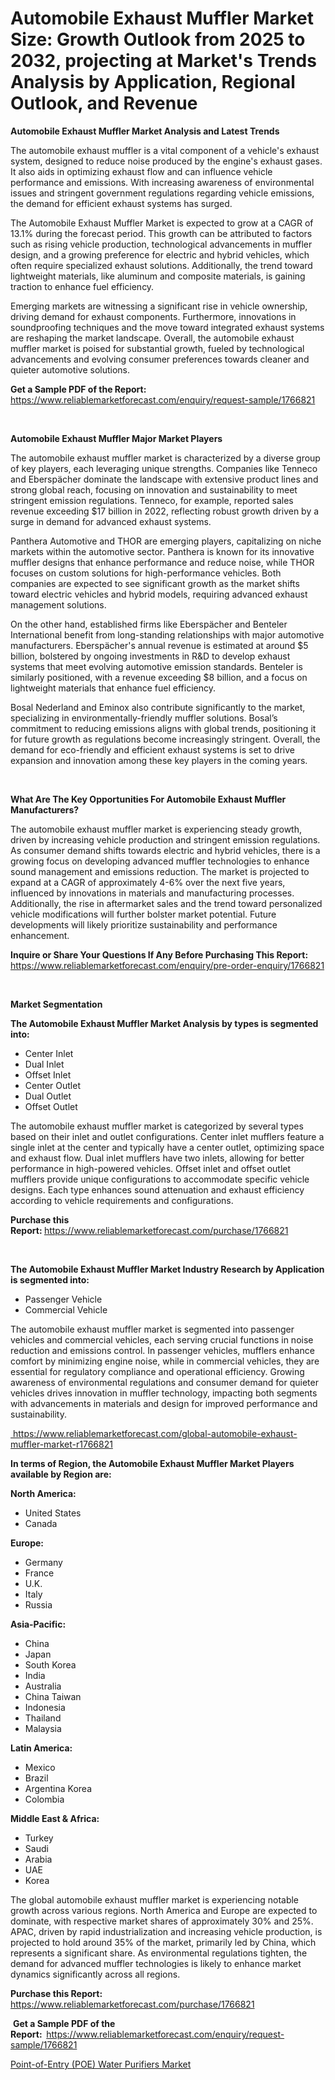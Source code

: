 <p><h1>Automobile Exhaust Muffler Market Size: Growth Outlook from 2025 to 2032, projecting at Market's Trends Analysis by Application, Regional Outlook, and Revenue</h1></p><p><strong>Automobile Exhaust Muffler Market Analysis and Latest Trends</strong></p>
<p><p>The automobile exhaust muffler is a vital component of a vehicle's exhaust system, designed to reduce noise produced by the engine's exhaust gases. It also aids in optimizing exhaust flow and can influence vehicle performance and emissions. With increasing awareness of environmental issues and stringent government regulations regarding vehicle emissions, the demand for efficient exhaust systems has surged.</p><p>The Automobile Exhaust Muffler Market is expected to grow at a CAGR of 13.1% during the forecast period. This growth can be attributed to factors such as rising vehicle production, technological advancements in muffler design, and a growing preference for electric and hybrid vehicles, which often require specialized exhaust solutions. Additionally, the trend toward lightweight materials, like aluminum and composite materials, is gaining traction to enhance fuel efficiency.</p><p>Emerging markets are witnessing a significant rise in vehicle ownership, driving demand for exhaust components. Furthermore, innovations in soundproofing techniques and the move toward integrated exhaust systems are reshaping the market landscape. Overall, the automobile exhaust muffler market is poised for substantial growth, fueled by technological advancements and evolving consumer preferences towards cleaner and quieter automotive solutions.</p></p>
<p><strong>Get a Sample PDF of the Report:&nbsp;</strong> <a href="https://www.reliablemarketforecast.com/enquiry/request-sample/1766821?utm_campaign=2478&utm_medium=2&utm_source=Github&utm_content=ia&utm_term=11042025&utm_id=automobile-exhaust-muffler">https://www.reliablemarketforecast.com/enquiry/request-sample/1766821</a></p>
<p>&nbsp;</p>
<p><strong>Automobile Exhaust Muffler Major Market Players</strong></p>
<p><p>The automobile exhaust muffler market is characterized by a diverse group of key players, each leveraging unique strengths. Companies like Tenneco and Eberspächer dominate the landscape with extensive product lines and strong global reach, focusing on innovation and sustainability to meet stringent emission regulations. Tenneco, for example, reported sales revenue exceeding $17 billion in 2022, reflecting robust growth driven by a surge in demand for advanced exhaust systems.</p><p>Panthera Automotive and THOR are emerging players, capitalizing on niche markets within the automotive sector. Panthera is known for its innovative muffler designs that enhance performance and reduce noise, while THOR focuses on custom solutions for high-performance vehicles. Both companies are expected to see significant growth as the market shifts toward electric vehicles and hybrid models, requiring advanced exhaust management solutions.</p><p>On the other hand, established firms like Eberspächer and Benteler International benefit from long-standing relationships with major automotive manufacturers. Eberspächer's annual revenue is estimated at around $5 billion, bolstered by ongoing investments in R&D to develop exhaust systems that meet evolving automotive emission standards. Benteler is similarly positioned, with a revenue exceeding $8 billion, and a focus on lightweight materials that enhance fuel efficiency.</p><p>Bosal Nederland and Eminox also contribute significantly to the market, specializing in environmentally-friendly muffler solutions. Bosal’s commitment to reducing emissions aligns with global trends, positioning it for future growth as regulations become increasingly stringent. Overall, the demand for eco-friendly and efficient exhaust systems is set to drive expansion and innovation among these key players in the coming years.</p></p>
<p>&nbsp;</p>
<p><strong>What Are The Key Opportunities For Automobile Exhaust Muffler Manufacturers?</strong></p>
<p><p>The automobile exhaust muffler market is experiencing steady growth, driven by increasing vehicle production and stringent emission regulations. As consumer demand shifts towards electric and hybrid vehicles, there is a growing focus on developing advanced muffler technologies to enhance sound management and emissions reduction. The market is projected to expand at a CAGR of approximately 4-6% over the next five years, influenced by innovations in materials and manufacturing processes. Additionally, the rise in aftermarket sales and the trend toward personalized vehicle modifications will further bolster market potential. Future developments will likely prioritize sustainability and performance enhancement.</p></p>
<p><strong>Inquire or Share Your Questions If Any Before Purchasing This Report:</strong> <a href="https://www.reliablemarketforecast.com/enquiry/pre-order-enquiry/1766821?utm_campaign=2478&utm_medium=2&utm_source=Github&utm_content=ia&utm_term=11042025&utm_id=automobile-exhaust-muffler">https://www.reliablemarketforecast.com/enquiry/pre-order-enquiry/1766821</a></p>
<p>&nbsp;</p>
<p><strong>Market Segmentation</strong></p>
<p><strong>The Automobile Exhaust Muffler Market Analysis by types is segmented into:</strong></p>
<p><ul><li>Center Inlet</li><li>Dual Inlet</li><li>Offset Inlet</li><li>Center Outlet</li><li>Dual Outlet</li><li>Offset Outlet</li></ul></p>
<p><p>The automobile exhaust muffler market is categorized by several types based on their inlet and outlet configurations. Center inlet mufflers feature a single inlet at the center and typically have a center outlet, optimizing space and exhaust flow. Dual inlet mufflers have two inlets, allowing for better performance in high-powered vehicles. Offset inlet and offset outlet mufflers provide unique configurations to accommodate specific vehicle designs. Each type enhances sound attenuation and exhaust efficiency according to vehicle requirements and configurations.</p></p>
<p><strong>Purchase this Report:&nbsp;</strong><a href="https://www.reliablemarketforecast.com/purchase/1766821?utm_campaign=2478&utm_medium=2&utm_source=Github&utm_content=ia&utm_term=11042025&utm_id=automobile-exhaust-muffler">https://www.reliablemarketforecast.com/purchase/1766821</a></p>
<p>&nbsp;</p>
<p><strong>The Automobile Exhaust Muffler Market Industry Research by Application is segmented into:</strong></p>
<p><ul><li>Passenger Vehicle</li><li>Commercial Vehicle</li></ul></p>
<p><p>The automobile exhaust muffler market is segmented into passenger vehicles and commercial vehicles, each serving crucial functions in noise reduction and emissions control. In passenger vehicles, mufflers enhance comfort by minimizing engine noise, while in commercial vehicles, they are essential for regulatory compliance and operational efficiency. Growing awareness of environmental regulations and consumer demand for quieter vehicles drives innovation in muffler technology, impacting both segments with advancements in materials and design for improved performance and sustainability.</p></p>
<p><a href="https://www.reliablemarketforecast.com/global-automobile-exhaust-muffler-market-r1766821?utm_campaign=2478&utm_medium=2&utm_source=Github&utm_content=ia&utm_term=11042025&utm_id=automobile-exhaust-muffler">&nbsp;https://www.reliablemarketforecast.com/global-automobile-exhaust-muffler-market-r1766821</a></p>
<p><strong>In terms of Region, the Automobile Exhaust Muffler Market Players available by Region are:</strong></p>
<p>
    <p> <strong> North America: </strong>
        <ul>
            <li>United States</li>
            <li>Canada</li>
        </ul>
        </p> 
    <p> <strong> Europe: </strong>
        <ul>
            <li>Germany</li>
            <li>France</li>
            <li>U.K.</li>
            <li>Italy</li>
            <li>Russia</li>
        </ul>
        </p> 
    <p> <strong> Asia-Pacific: </strong>
        <ul>
            <li>China</li>
            <li>Japan</li>
            <li>South Korea</li>
            <li>India</li>
            <li>Australia</li>
            <li>China Taiwan</li>
            <li>Indonesia</li>
            <li>Thailand</li>
            <li>Malaysia</li>
        </ul>
        </p> 
    <p> <strong> Latin America: </strong>
        <ul>
            <li>Mexico</li>
            <li>Brazil</li>
            <li>Argentina Korea</li>
            <li>Colombia</li>
        </ul>
        </p> 
    <p> <strong> Middle East & Africa: </strong>
        <ul>
            <li>Turkey</li>
            <li>Saudi</li>
            <li>Arabia</li>
            <li>UAE</li>
            <li>Korea</li>
        </ul>
    </p>
    </p>
<p><p>The global automobile exhaust muffler market is experiencing notable growth across various regions. North America and Europe are expected to dominate, with respective market shares of approximately 30% and 25%. APAC, driven by rapid industrialization and increasing vehicle production, is projected to hold around 35% of the market, primarily led by China, which represents a significant share. As environmental regulations tighten, the demand for advanced muffler technologies is likely to enhance market dynamics significantly across all regions.</p></p>
<p><strong>Purchase this Report: </strong><a href="https://www.reliablemarketforecast.com/purchase/1766821?utm_campaign=2478&utm_medium=2&utm_source=Github&utm_content=ia&utm_term=11042025&utm_id=automobile-exhaust-muffler">https://www.reliablemarketforecast.com/purchase/1766821</a></p>
<p>&nbsp;<strong>Get a Sample PDF of the Report:&nbsp;&nbsp;</strong><a href="https://www.reliablemarketforecast.com/enquiry/request-sample/1766821?utm_campaign=2478&utm_medium=2&utm_source=Github&utm_content=ia&utm_term=11042025&utm_id=automobile-exhaust-muffler">https://www.reliablemarketforecast.com/enquiry/request-sample/1766821</a></p>
<p><strong></strong></p>
<p><p><a href="https://github.com/cagleplittrw/Market-Research-Report-List-1/blob/main/point-of-entry-poe-water-purifiers-market.md?utm_campaign=2478&utm_medium=2&utm_source=Github&utm_content=ia&utm_term=11042025&utm_id=automobile-exhaust-muffler">Point-of-Entry (POE) Water Purifiers Market</a></p></p>